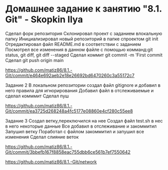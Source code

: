 # Домашнее задание к занятию "8.1. Git" - Skopkin Ilya

Сделал форк репозитория
Склонировал проект с заданием влокальную  папку
Инициализировал новый репозиторий в папке спроектом git init
Отредактировал файл README.md в соответствии с заданием
Посмотрел все изменения в данном файле с помощью комманд:git status, git diff, git diff --staged
Сделал коммит git commit -m 'First commit
Сделал git push origin main

https://github.com/matiz86/8.1.-Git/commit/e464e692aeb2e18e26692bd6470260c3a55172c7


Задание 2
В локальном репозитории создал файл gitignore и добавил в него правила для игнорирования
Добавил файл в отслеживаемые и сделал комммит
Сделал пуш

https://github.com/matiz86/8.1.-Git/commit/ea3725d268248a4fc5177e08860e4cf280c55ee8

Задание 3
Создал ветку,переключился на нее
Создал файл test.sh в нес в него некоторые данные
Все добавил в отслеживание и закоммитил
Запушил ветку
Поработал с файлом закоммитил и запушил все изменения
Сделал слияние веток

https://github.com/matiz86/8.1.-Git/commit/3bbefb167f8858eac755dbb6ce561b7ef7550642

https://github.com/matiz86/8.1.-Git/network  
